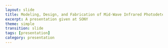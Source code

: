 ```yaml
---
layout: slide
title: Modeling, Design, and Fabrication of Mid-Wave Infrared Photodetectors
excerpt: A presentation given at SONY
theme: simple
transition: slide
tags: [presentation]
category: presentation
---
```

<section data-background-image="https://brendanmarozas.github.io/images/PresentSONY2020/Slide1.png">
</section>

<section data-background-image="https://brendanmarozas.github.io/images/Star1.png">
</section>

<section data-background-image="https://brendanmarozas.github.io/images/PresentSONY2020/Slide3.png">
</section>

<section data-background-image="https://brendanmarozas.github.io/images/PresentSONY2020/Slide4.png">
</section>
